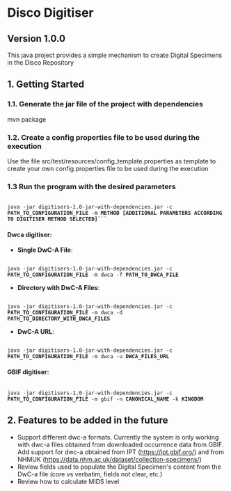 # Disco Digitiser #

## Version 1.0.0 ##

This java project provides a simple mechanism to create Digital Specimens in the Disco Repository

## 1. Getting Started

### 1.1. Generate the jar file of the project with dependencies
mvn package

### 1.2. Create a config properties file to be used during the execution
Use the file src/test/resources/config_template.properties as template to create your own config.properties file to be 
used during the execution

### 1.3 Run the program with the desired parameters
<pre><code>
java -jar digitisers-1.0-jar-with-dependencies.jar -c <b>PATH_TO_CONFIGURATION_FILE</b> -m <b>METHOD</b> <b>[ADDITIONAL PARAMETERS ACCORDING TO DIGITISER METHOD SELECTED]</b>```
</code></pre>

#### Dwca digitiser:
* **Single DwC-A File**: 
<pre><code>
java -jar digitisers-1.0-jar-with-dependencies.jar -c <b>PATH_TO_CONFIGURATION_FILE</b> -m dwca -f <b>PATH_TO_DWCA_FILE</b>
</code></pre> 

* **Directory with DwC-A Files**: 
<pre><code>
java -jar digitisers-1.0-jar-with-dependencies.jar -c <b>PATH_TO_CONFIGURATION_FILE</b> -m dwca -d <b>PATH_TO_DIRECTORY_WITH_DWCA_FILES</b>
</code></pre> 

* **DwC-A URL**: 
<pre><code>
java -jar digitisers-1.0-jar-with-dependencies.jar -c <b>PATH_TO_CONFIGURATION_FILE</b> -m dwca -u <b>DWCA_FILES_URL</b>
</code></pre>

 #### GBIF digitiser:
<pre><code>
java -jar digitisers-1.0-jar-with-dependencies.jar -c <b>PATH_TO_CONFIGURATION_FILE</b> -m gbif -n <b>CANONICAL_NAME</b> -k <b>KINGDOM</b>
</code></pre>


## 2. Features to be added in the future
* Support different dwc-a formats. Currently the system is only working with dwc-a files obtained from downloaded 
occurrence data from GBIF. Add support for dwc-a obtained from IPT (https://ipt.gbif.org/) and from NHMUK (https://data.nhm.ac.uk/dataset/collection-specimens/)
* Review fields used to populate the Digital Specimen's content from the DwC-a file (core vs verbatim, fields not clear, etc.) 
* Review how to calculate MIDS level